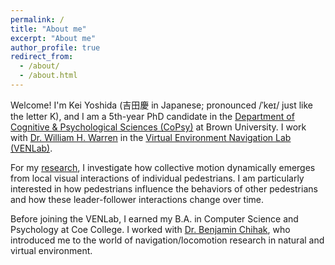 ```yaml
---
permalink: /
title: "About me"
excerpt: "About me"
author_profile: true
redirect_from:
  - /about/
  - /about.html
---
```


Welcome! I'm Kei Yoshida (吉田慶 in Japanese; pronounced /ˈkeɪ/ just like the letter K), and I am a 5th-year PhD candidate in the [Department of Cognitive & Psychological Sciences (CoPsy)](https://copsy.brown.edu/) at Brown University. I work with [Dr. William H. Warren](https://vivo.brown.edu/display/wwarrenj) in the [Virtual Environment Navigation Lab (VENLab)](https://sites.brown.edu/venlab/).

For my [research](/research/), I investigate how collective motion dynamically emerges from local visual interactions of individual pedestrians. I am particularly interested in how pedestrians influence the behaviors of other pedestrians and how these leader-follower interactions change over time.

Before joining the VENLab, I earned my B.A. in Computer Science and Psychology at Coe College. I worked with [Dr. Benjamin Chihak](https://www.coe.edu/academics/majors-areas-study/psychology/faculty), who introduced me to the world of navigation/locomotion research in natural and virtual environment.
